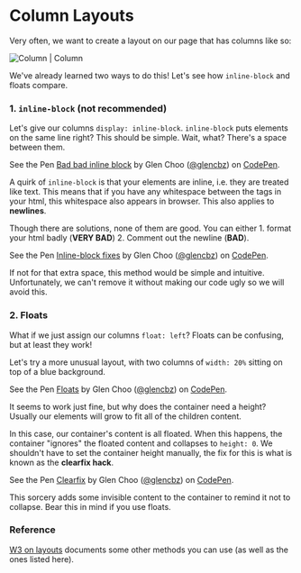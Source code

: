 # Column Layouts

Very often, we want to create a layout on our page that has columns like so:

![Column | Column](http://kb4dev.com/images/68)

We've already learned two ways to do this! Let's see how `inline-block` and floats compare.

### 1. `inline-block` (not recommended)

Let's give our columns `display: inline-block`. `inline-block` puts elements on the same line right? This should be simple. Wait, what? There's a space between them.

<p data-height="265" data-theme-id="0" data-slug-hash="kkkqZv" data-default-tab="css,result" data-user="glencbz" data-embed-version="2" class="codepen">See the Pen <a href="http://codepen.io/glencbz/pen/kkkqZv/">Bad bad inline block</a> by Glen Choo (<a href="http://codepen.io/glencbz">@glencbz</a>) on <a href="http://codepen.io">CodePen</a>.</p>
<script async src="//assets.codepen.io/assets/embed/ei.js"></script>

A quirk of `inline-block` is that your elements are inline, i.e. they are treated like text. This means that if you have any whitespace between the tags in your html, this whitespace also appears in browser. This also applies to **newlines**.

Though there are solutions, none of them are good. You can either 1. format your html badly (**VERY BAD**) 2. Comment out the newline (**BAD**).

<p data-height="265" data-theme-id="0" data-slug-hash="ZppPjo" data-default-tab="html,result" data-user="glencbz" data-embed-version="2" class="codepen">See the Pen <a href="http://codepen.io/glencbz/pen/ZppPjo/">Inline-block fixes</a> by Glen Choo (<a href="http://codepen.io/glencbz">@glencbz</a>) on <a href="http://codepen.io">CodePen</a>.</p>
<script async src="//assets.codepen.io/assets/embed/ei.js"></script>

If not for that extra space, this method would be simple and intuitive. Unfortunately, we can't remove it without making our code ugly so we will avoid this.

### 2. Floats

What if we just assign our columns `float: left`? Floats can be confusing, but at least they work!

Let's try a more unusual layout, with two columns of `width: 20%` sitting on top of a blue background.

<p data-height="265" data-theme-id="0" data-slug-hash="WGGmaj" data-default-tab="css,result" data-user="glencbz" data-embed-version="2" class="codepen">See the Pen <a href="http://codepen.io/glencbz/pen/WGGmaj/">Floats</a> by Glen Choo (<a href="http://codepen.io/glencbz">@glencbz</a>) on <a href="http://codepen.io">CodePen</a>.</p>
<script async src="//assets.codepen.io/assets/embed/ei.js"></script>

It seems to work just fine, but why does the container need a height? Usually our elements will grow to fit all of the children content.

In this case, our container's content is all floated. When this happens, the container "ignores" the floated content and collapses to `height: 0`. We shouldn't have to set the container height manually, the fix for this is what is known as the **clearfix hack**.

<p data-height="265" data-theme-id="0" data-slug-hash="kkkqzJ" data-default-tab="css,result" data-user="glencbz" data-embed-version="2" class="codepen">See the Pen <a href="http://codepen.io/glencbz/pen/kkkqzJ/">Clearfix</a> by Glen Choo (<a href="http://codepen.io/glencbz">@glencbz</a>) on <a href="http://codepen.io">CodePen</a>.</p>
<script async src="//assets.codepen.io/assets/embed/ei.js"></script>

This sorcery adds some invisible content to the container to remind it not to collapse. Bear this in mind if you use floats.

### Reference

[W3 on layouts](http://www.w3schools.com/html/html_layout.asp) documents some other methods you can use (as well as the ones listed here).

